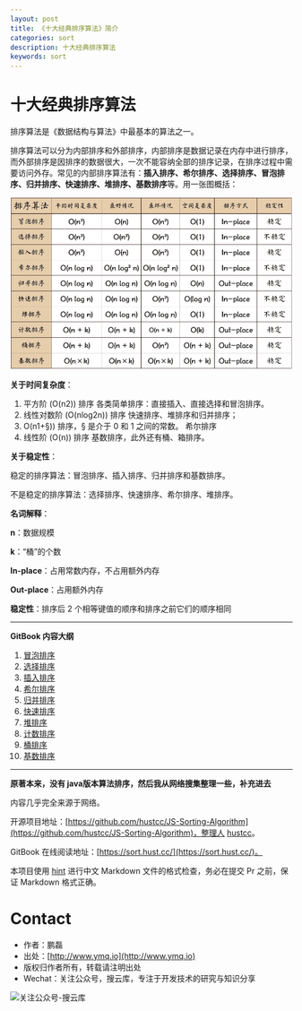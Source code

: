 ```yaml
---
layout: post
title: 《十大经典排序算法》简介
categories: sort
description: 十大经典排序算法
keywords: sort
---
```


# 十大经典排序算法

排序算法是《数据结构与算法》中最基本的算法之一。

排序算法可以分为内部排序和外部排序，内部排序是数据记录在内存中进行排序，而外部排序是因排序的数据很大，一次不能容纳全部的排序记录，在排序过程中需要访问外存。常见的内部排序算法有：**插入排序、希尔排序、选择排序、冒泡排序、归并排序、快速排序、堆排序、基数排序**等。用一张图概括：

![十大经典排序算法 概览截图](/images/2017/sort/res/sort.png)


**关于时间复杂度**：

1. 平方阶 (O(n2)) 排序
	各类简单排序：直接插入、直接选择和冒泡排序。
2. 线性对数阶 (O(nlog2n)) 排序
	快速排序、堆排序和归并排序；
3. O(n1+§)) 排序，§ 是介于 0 和 1 之间的常数。
    希尔排序
4. 线性阶 (O(n)) 排序
	基数排序，此外还有桶、箱排序。


**关于稳定性**：

稳定的排序算法：冒泡排序、插入排序、归并排序和基数排序。

不是稳定的排序算法：选择排序、快速排序、希尔排序、堆排序。


**名词解释**：

**n**：数据规模

**k**：“桶”的个数

**In-place**：占用常数内存，不占用额外内存

**Out-place**：占用额外内存

**稳定性**：排序后 2 个相等键值的顺序和排序之前它们的顺序相同

----


**GitBook 内容大纲**

1. [冒泡排序](/2017/07/30/1.bubbleSort )
2. [选择排序](/2017/07/30/2.selectionSort)
3. [插入排序](/2017/07/30/3.insertionSort)
4. [希尔排序](/2017/07/30/4.shellSort)
5. [归并排序](/2017/07/30/5.mergeSort)
6. [快速排序](/2017/07/30/6.quickSort)
7. [堆排序](/2017/07/30/7.heapSort)
8. [计数排序](/2017/07/30/8.countingSort)
9. [桶排序](/2017/07/30/9.bucketSort)
10. [基数排序](/2017/07/30/10.radixSort)

----


**原著本来，没有 java版本算法排序，然后我从网络搜集整理一些，补充进去**

内容几乎完全来源于网络。

开源项目地址：[https://github.com/hustcc/JS-Sorting-Algorithm](https://github.com/hustcc/JS-Sorting-Algorithm)，整理人 [hustcc](https://github.com/hustcc)。

GitBook 在线阅读地址：[https://sort.hust.cc/](https://sort.hust.cc/)。

本项目使用 [hint](https://github.com/hustcc/hint) 进行中文 Markdown 文件的格式检查，务必在提交 Pr 之前，保证 Markdown 格式正确。


# Contact

 - 作者：鹏磊  
 - 出处：[http://www.ymq.io](http://www.ymq.io)  
 - 版权归作者所有，转载请注明出处
 - Wechat：关注公众号，搜云库，专注于开发技术的研究与知识分享
 
![关注公众号-搜云库](http://www.ymq.io/images/souyunku.png "搜云库")